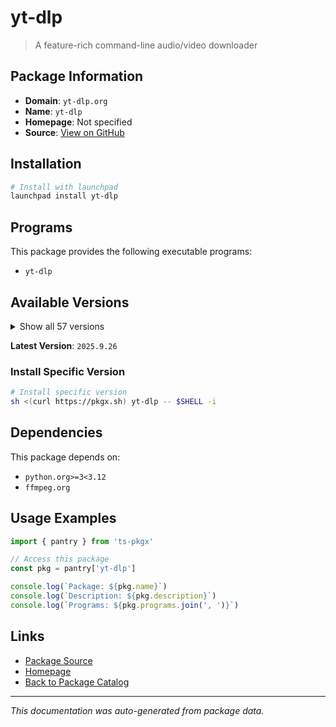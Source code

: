 # yt-dlp

> A feature-rich command-line audio/video downloader

## Package Information

- **Domain**: `yt-dlp.org`
- **Name**: `yt-dlp`
- **Homepage**: Not specified
- **Source**: [View on GitHub](https://github.com/pkgxdev/pantry/tree/main/projects/yt-dlp.org/package.yml)

## Installation

```bash
# Install with launchpad
launchpad install yt-dlp
```

## Programs

This package provides the following executable programs:

- `yt-dlp`

## Available Versions

<details>
<summary>Show all 57 versions</summary>

- `2025.9.26`, `2025.9.23`, `2025.9.5`, `2025.8.27`, `2025.8.22`
- `2025.8.20`, `2025.8.11`, `2025.7.21`, `2025.6.30`, `2025.6.25`
- `2025.6.9`, `2025.5.22`, `2025.4.30`, `2025.3.31`, `2025.3.27`
- `2025.3.26`, `2025.3.25`, `2025.3.21`, `2025.2.19`, `2025.1.26`
- `2025.1.15`, `2025.1.12`, `2024.12.23`, `2024.12.13`, `2024.12.6`
- `2024.12.3`, `2024.11.18`, `2024.11.4`, `2024.10.22`, `2024.10.7`
- `2024.9.27`, `2024.8.6`, `2024.8.1`, `2024.7.25`, `2024.7.16`
- `2024.7.9`, `2024.7.8`, `2024.7.7`, `2024.7.2`, `2024.7.1`
- `2024.5.27`, `2024.5.26`, `2024.4.9`, `2024.3.10`, `2023.12.30`
- `2023.11.16`, `2023.11.14`, `2023.10.13`, `2023.10.7`, `2023.9.24`
- `2023.7.6`, `2023.6.22`, `2023.6.21`, `2023.3.4`, `2023.3.3`
- `2023.2.17`, `2023.1.6`

</details>

**Latest Version**: `2025.9.26`

### Install Specific Version

```bash
# Install specific version
sh <(curl https://pkgx.sh) yt-dlp -- $SHELL -i
```

## Dependencies

This package depends on:

- `python.org>=3<3.12`
- `ffmpeg.org`

## Usage Examples

```typescript
import { pantry } from 'ts-pkgx'

// Access this package
const pkg = pantry['yt-dlp']

console.log(`Package: ${pkg.name}`)
console.log(`Description: ${pkg.description}`)
console.log(`Programs: ${pkg.programs.join(', ')}`)
```

## Links

- [Package Source](https://github.com/pkgxdev/pantry/tree/main/projects/yt-dlp.org/package.yml)
- [Homepage](#)
- [Back to Package Catalog](../../package-catalog.md)

---

*This documentation was auto-generated from package data.*
